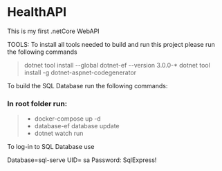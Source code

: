 # HealthAPI


This is my first .netCore WebAPI

TOOLS:
To install all tools needed to build and run this project please run the following commands

>dotnet tool install --global dotnet-ef --version 3.0.0-*
dotnet tool install -g dotnet-aspnet-codegenerator


To build the SQL Database run the following commands:

### In root folder run:
>- docker-compose up -d
>- database-ef database update
>- dotnet watch run


To log-in to SQL Database use

Database=sql-serve
UID= sa
Password: SqlExpress!
